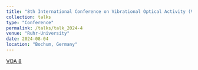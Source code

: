 ```yaml
---
title: "8th International Conference on Vibrational Optical Activity (VOA8)"
collection: talks
type: "Conference"
permalink: /talks/talk_2024-4
venue: "Ruhr-University"
date: 2024-08-04
location: "Bochum, Germany"
---
```


[VOA 8](https://www.mertenlab.de/voa8/)
